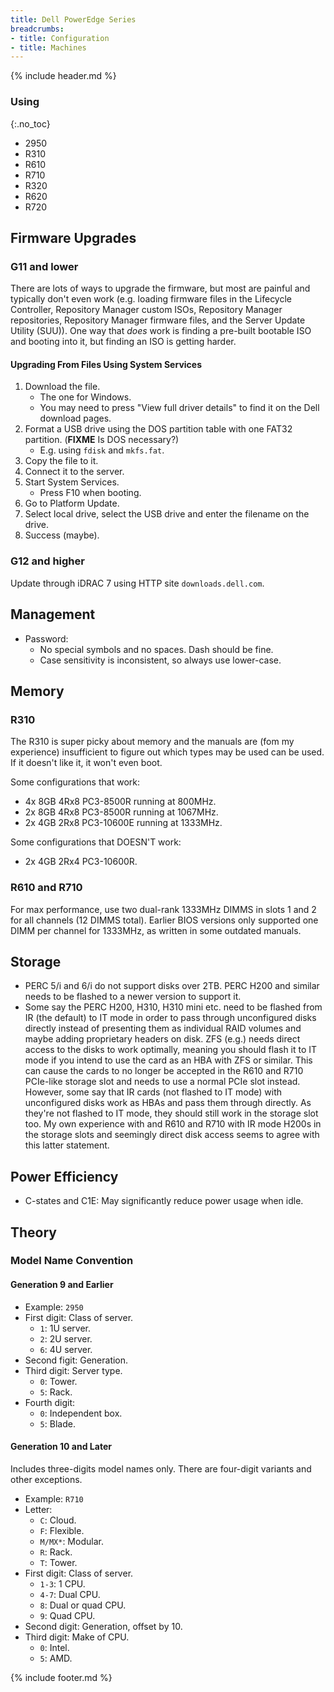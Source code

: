 ```yaml
---
title: Dell PowerEdge Series
breadcrumbs:
- title: Configuration
- title: Machines
---
```

{% include header.md %}

### Using
{:.no_toc}

- 2950
- R310
- R610
- R710
- R320
- R620
- R720

## Firmware Upgrades

### G11 and lower

There are lots of ways to upgrade the firmware, but most are painful and typically don't even work (e.g. loading firmware files in the Lifecycle Controller, Repository Manager custom ISOs, Repository Manager repositories, Repository Manager firmware files, and the Server Update Utility (SUU)). One way that *does* work is finding a pre-built bootable ISO and booting into it, but finding an ISO is getting harder.

#### Upgrading From Files Using System Services

1. Download the file.
    - The one for Windows.
    - You may need to press "View full driver details" to find it on the Dell download pages.
1. Format a USB drive using the DOS partition table with one FAT32 partition. (**FIXME** Is DOS necessary?)
    - E.g. using `fdisk` and `mkfs.fat`.
1. Copy the file to it.
1. Connect it to the server.
1. Start System Services.
    - Press F10 when booting.
1. Go to Platform Update.
1. Select local drive, select the USB drive and enter the filename on the drive.
1. Success (maybe).

### G12 and higher

Update through iDRAC 7 using HTTP site `downloads.dell.com`.

## Management

- Password:
    - No special symbols and no spaces. Dash should be fine.
    - Case sensitivity is inconsistent, so always use lower-case.

## Memory

### R310

The R310 is super picky about memory and the manuals are (fom my experience) insufficient to figure out which types may be used can be used.
If it doesn't like it, it won't even boot.

Some configurations that work:
- 4x 8GB 4Rx8 PC3-8500R running at 800MHz.
- 2x 8GB 4Rx8 PC3-8500R running at 1067MHz.
- 2x 4GB 2Rx8 PC3-10600E running at 1333MHz.

Some configurations that DOESN'T work:
- 2x 4GB 2Rx4 PC3-10600R.

### R610 and R710

For max performance, use two dual-rank 1333MHz DIMMS in slots 1 and 2 for all channels (12 DIMMS total).
Earlier BIOS versions only supported one DIMM per channel for 1333MHz, as written in some outdated manuals.

## Storage

- PERC 5/i and 6/i do not support disks over 2TB. PERC H200 and similar needs to be flashed to a newer version to support it.
- Some say the PERC H200, H310, H310 mini etc. need to be flashed from IR (the default) to IT mode in order to pass through unconfigured disks directly instead of presenting them as individual RAID volumes and maybe adding proprietary headers on disk. ZFS (e.g.) needs direct access to the disks to work optimally, meaning you should flash it to IT mode if you intend to use the card as an HBA with ZFS or similar. This can cause the cards to no longer be accepted in the R610 and R710 PCIe-like storage slot and needs to use a normal PCIe slot instead. However, some say that IR cards (not flashed to IT mode) with unconfigured disks work as HBAs and pass them through directly. As they're not flashed to IT mode, they should still work in the storage slot too. My own experience with and R610 and R710 with IR mode H200s in the storage slots and seemingly direct disk access seems to agree with this latter statement.

## Power Efficiency

- C-states and C1E: May significantly reduce power usage when idle.

## Theory

### Model Name Convention

#### Generation 9 and Earlier

- Example: `2950`
- First digit: Class of server.
    - `1`: 1U server.
    - `2`: 2U server.
    - `6`: 4U server.
- Second figit: Generation.
- Third digit: Server type.
    - `0`: Tower.
    - `5`: Rack.
- Fourth digit:
    - `0`: Independent box.
    - `5`: Blade.

#### Generation 10 and Later

Includes three-digits model names only.
There are four-digit variants and other exceptions.

- Example: `R710`
- Letter:
    - `C`: Cloud.
    - `F`: Flexible.
    - `M/MX*`: Modular.
    - `R`: Rack.
    - `T`: Tower.
- First digit: Class of server.
    - `1-3`: 1 CPU.
    - `4-7`: Dual CPU.
    - `8`: Dual or quad CPU.
    - `9`: Quad CPU.
- Second digit: Generation, offset by 10.
- Third digit: Make of CPU.
    - `0`: Intel.
    - `5`: AMD.

{% include footer.md %}
